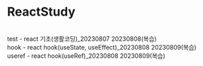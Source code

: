 # ReactStudy
<br/> test - react 기초(생활코딩)_20230807 20230808(복습)
<br/> hook - react hook(useState, useEffect)_20230808 20230809(복습)
<br/> useref - react hook(useRef)_20230808 20230809(복습)
